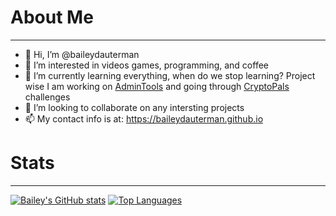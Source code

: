 # About Me
---
- 👋 Hi, I’m @baileydauterman
- 👀 I’m interested in videos games, programming, and coffee
- 🌱 I’m currently learning everything, when do we stop learning? Project wise I am working on [AdminTools](https://baileydauterman.github.io/AdminTools) and going through [CryptoPals](https://cryptopals.com) challenges
- 💞️ I’m looking to collaborate on any intersting projects
- 📫 My contact info is at:  https://baileydauterman.github.io

# Stats
---
[![Bailey's GitHub stats](https://github-readme-stats.vercel.app/api?username=baileydauterman&count_private=true&theme=github_dark)](https://github.com/anuraghazra/github-readme-stats)
[![Top Languages](https://github-readme-stats.vercel.app/api/top-langs/?username=baileydauterman&layout=compact&theme=github_dark)](https://github.com/anuraghazra/github-readme-stats)

<!---
baileydauterman/baileydauterman is a ✨ special ✨ repository because its `README.md` (this file) appears on your GitHub profile.
You can click the Preview link to take a look at your changes.
--->
